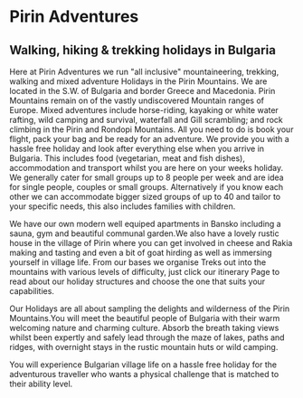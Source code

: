 # Pirin Adventures
## Walking, hiking & trekking holidays in Bulgaria

Here at Pirin Adventures we run "all inclusive" mountaineering, trekking, walking and mixed adventure Holidays in the Pirin Mountains. We are located in the S.W. of Bulgaria and border Greece and Macedonia. Pirin Mountains remain on of the vastly undiscovered Mountain ranges of Europe. Mixed adventures include horse-riding, kayaking or white water rafting, wild camping and survival, waterfall and Gill scrambling; and rock climbing in the Pirin and Rondopi Mountains. All you need to do is book your flight, pack your bag and be ready for an adventure. We provide you with a hassle free holiday and look after everything else when you arrive in Bulgaria. This includes food (vegetarian, meat and fish dishes), accommodation and transport whilst you are here on your weeks holiday. We  generally cater for small groups up to 8 people per week and are idea for single people, couples or small groups. Alternatively if you know each other we can accommodate bigger sized groups of up to 40 and tailor to your specific needs, this also includes families with children.

We have our own modern well equiped apartments in Bansko including a sauna, gym and beautiful communal garden.We also have a lovely rustic house in the village of Pirin where you can get involved in cheese and Rakia making and tasting and even a bit of goat hirding as well as immersing yourself in village life. From our bases we organise Treks out into the mountains with various levels of difficulty, just click our itinerary Page to read about our holiday structures and choose the one that suits your capabilities.

Our Holidays are all about sampling the delights and wilderness of the Pirin Mountains.You will meet the beautiful people of Bulgaria with their warm welcoming nature and charming culture. Absorb the breath taking views whilst been expertly and safely lead through the maze of lakes, paths and ridges, with overnight stays in the rustic mountain huts or wild camping.

You will experience Bulgarian village life on a hassle free holiday for the adventurous traveller who wants a physical challenge that is matched to their ability level.